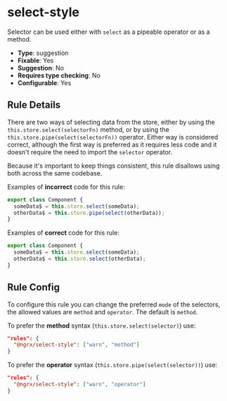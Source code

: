 # select-style

Selector can be used either with `select` as a pipeable operator or as a method.

- **Type**: suggestion
- **Fixable**: Yes
- **Suggestion**: No
- **Requires type checking**: No
- **Configurable**: Yes

<!-- Everything above this generated, do not edit -->
<!-- MANUAL-DOC:START -->

## Rule Details

There are two ways of selecting data from the store, either by using the `this.store.select(selectorFn)` method, or by using the `this.store.pipe(select(selectorFn))` operator. Either way is considered correct, although the first way is preferred as it requires less code and it doesn't require the need to import the `selector` operator.

Because it's important to keep things consistent, this rule disallows using both across the same codebase.

Examples of **incorrect** code for this rule:

<ngrx-code-example>

```ts
export class Component {
  someData$ = this.store.select(someData);
  otherData$ = this.store.pipe(select(otherData));
}
```

</ngrx-code-example>

Examples of **correct** code for this rule:

<ngrx-code-example>

```ts
export class Component {
  someData$ = this.store.select(someData);
  otherData$ = this.store.select(otherData);
}
```

</ngrx-code-example>

## Rule Config

To configure this rule you can change the preferred `mode` of the selectors, the allowed values are `method` and `operator`.
The default is `method`.

To prefer the **method** syntax (`this.store.select(selector)`) use:

```json
"rules": {
  "@ngrx/select-style": ["warn", "method"]
}
```

To prefer the **operator** syntax (`this.store.pipe(select(selector))`) use:

```json
"rules": {
  "@ngrx/select-style": ["warn", "operator"]
}
```
